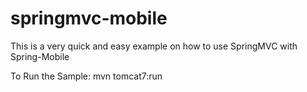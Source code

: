 springmvc-mobile
================

This is a very quick and easy example on how to use SpringMVC with Spring-Mobile

To Run the Sample: mvn tomcat7:run
